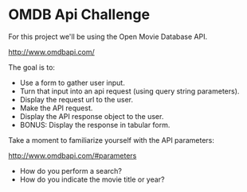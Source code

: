 OMDB Api Challenge
=================================


For this project we'll be using the Open Movie Database API.

http://www.omdbapi.com/

The goal is to:
- Use a form to gather user input.
- Turn that input into an api request (using query string parameters).
- Display the request url to the user.
- Make the API request.
- Display the API response object to the user.
- BONUS: Display the response in tabular form.


Take a moment to familiarize yourself with the API parameters:

http://www.omdbapi.com/#parameters

- How do you perform a search?
- How do you indicate the movie title or year?
